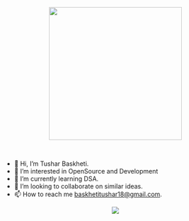 <p align="center">
  <img src="https://media.tenor.com/etWShNR7ToEAAAAi/transparent-yo.gif" height = "300px" width = auto>
</p><br>

- 👋 Hi, I’m Tushar Baskheti.<br>
- 👀 I’m interested in OpenSource and Development<br>
- 🌱 I’m currently learning DSA.<br>
- 💞️ I’m looking to collaborate on similar ideas.<br>
- 📫 How to reach me baskhetitushar18@gmail.com.<br>

<p align="center">
  <img src="https://www.holopin.io/api/user/board?user=salimshaddy18">
</p>


<!---
salimshaddy18/salimshaddy18 is a ✨ special ✨ repository because its `README.md` (this file) appears on your GitHub profile.
You can click the Preview link to take a look at your changes.
--->

